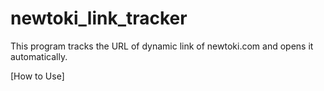 # newtoki_link_tracker
This program tracks the URL of dynamic link of newtoki.com and opens it automatically.

[How to Use]


